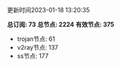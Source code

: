 更新时间2023-01-18 13:20:35

**总订阅: 73**
**总节点: 2224**
**有效节点: 375**
- trojan节点: 61
- v2ray节点: 137
- ss节点: 177
